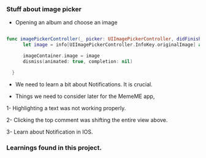 ### Stuff about image picker

- Opening an album and choose an image


```swift

func imagePickerController(_ picker: UIImagePickerController, didFinishPickingMediaWithInfo info: [UIImagePickerController.InfoKey : Any]) {
      let image = info[UIImagePickerController.InfoKey.originalImage] as! UIImage

      imageContainer.image = image
      dismiss(animated: true, completion: nil)

  }


  ```



- We need to learn a bit about Notifications. It is crucial.


- Things we need to consider later for the MemeME app,


1- Highlighting a text was not working properly.


2- Clicking the top comment was shifting the entire view above.


3- Learn about Notification  in IOS.


### Learnings found in this project.
